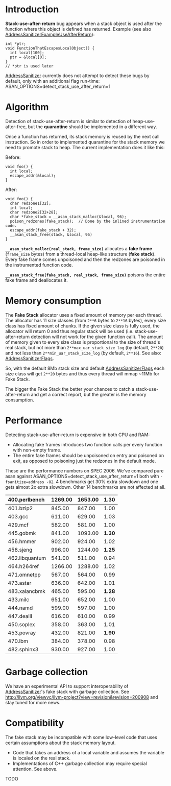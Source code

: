 
# Introduction

**Stack-use-after-return** bug appears when a stack object is used after
the function where this object is defined has returned.
Example (see also [AddressSanitizerExampleUseAfterReturn](AddressSanitizerExampleUseAfterReturn)):
```
int *ptr;
void FunctionThatEscapesLocalObject() {
  int local[100];
  ptr = &local[0];
}
// *ptr is used later
```

[AddressSanitizer](AddressSanitizer) currently does not attempt to detect these bugs by default,
only with an additional flag run-time: ASAN\_OPTIONS=detect\_stack\_use\_after\_return=1

# Algorithm
Detection of stack-use-after-return is similar to detection of heap-use-after-free,
but the **quarantine** should be implemented in a different way.

Once a function has returned, its stack memory is reused by the next call instruction.
So in order to implemented quarantine for the stack memory we need to promote stack to heap.
The current implementation does it like this:

Before:
```
void foo() {
  int local;
  escape_addr(&local);
}
```
After:
```
void foo() {
  char redzone1[32];
  int local;
  char redzone2[32+28];
  char *fake_stack = __asan_stack_malloc(&local, 96);
  poison_redzones(fake_stack);  // Done by the inlined instrumentation code.
  escape_addr(fake_stack + 32);
  __asan_stack_free(stack, &local, 96)
}
```

**`__asan_stack_malloc(real_stack, frame_size)`** allocates a **fake frame**
(`frame_size` bytes) from a thread-local heap-like structure (**fake stack**).
Every fake frame comes unpoisoned and then the redzones are poisoned in the instrumented
function code.

**`__asan_stack_free(fake_stack, real_stack, frame_size)`**
poisons the entire fake frame and deallocates it.

# Memory consumption

The **Fake Stack** allocator uses a fixed amount of memory per each thread.
The allocator has 11 size classes (from `2**6` bytes to `2**16` bytes),
every size class has fixed amount of chunks.
If the given size class is fully used, the allocator will return 0 and thus regular stack will be used
(i.e. stack-use-after-return detection will not work for the given function call).
The amount of memory given to every size class is proportional to the size of thread's real stack,
but not more than `2**max_uar_stack_size_log` (by default, `2**20`)
and not less than `2**min_uar_stack_size_log` (by default, `2**16`). See also: [AddressSanitizerFlags](AddressSanitizerFlags).

So, with the default 8Mb stack size and default [AddressSanitizerFlags](AddressSanitizerFlags) each size class will get `2**20` bytes and thus every thread will mmap ~11Mb for Fake Stack.

The bigger the Fake Stack the better your chances to catch a stack-use-after-return and get a correct report, but the greater is the memory consumption.

# Performance
Detecting stack-use-after-return is expensive in both CPU and RAM:
  * Allocating fake frames introduces two function calls per every function with non-empty frame.
  * The entire fake frames should be unpoisoned on entry and poisoned on exit, as opposed to poisoning just the redzones in the default mode.

These are the performance numbers on SPEC 2006. We've compared pure asan against ASAN\_OPTIONS=detect\_stack\_use\_after\_return=1 both with `-fsanitize=address -O2`.
4 benchmarks get 30% extra slowdown and one gets almost 2x extra slowdown. Other 14 benchmarks are not affected at all.

|       400.perlbench|      1269.00|      1653.00|         **1.30**|
|:-------------------|:------------|:------------|:----------------|
|           401.bzip2|       845.00|       847.00|         1.00    |
|             403.gcc|       611.00|       629.00|         1.03    |
|             429.mcf|       582.00|       581.00|         1.00    |
|           445.gobmk|       841.00|      1093.00|         **1.30**|
|           456.hmmer|       902.00|       924.00|         1.02    |
|           458.sjeng|       996.00|      1244.00|         **1.25**|
|      462.libquantum|       541.00|       511.00|         0.94    |
|         464.h264ref|      1266.00|      1288.00|         1.02    |
|         471.omnetpp|       567.00|       564.00|         0.99    |
|           473.astar|       636.00|       642.00|         1.01    |
|       483.xalancbmk|       465.00|       595.00|         **1.28**|
|            433.milc|       651.00|       652.00|         1.00    |
|            444.namd|       599.00|       597.00|         1.00    |
|          447.dealII|       616.00|       610.00|         0.99    |
|          450.soplex|       358.00|       363.00|         1.01    |
|          453.povray|       432.00|       821.00|         **1.90**|
|             470.lbm|       384.00|       378.00|         0.98    |
|         482.sphinx3|       930.00|       927.00|         1.00    |


# Garbage collection
We have an experimental API to support interoperability of [AddressSanitizer](AddressSanitizer)'s fake stack with garbage collection.
See http://llvm.org/viewvc/llvm-project?view=revision&revision=200908 and stay tuned for more news.

# Compatibility
The fake stack may be incompatible with some low-level code that
uses certain assumptions about the stack memory layout.
  * Code that takes an address of a local variable and assumes the variable is localed on the real stack.
  * Implementations of C++ garbage collection may require special attention. See above.

TODO